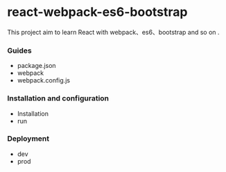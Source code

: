 # react-webpack-es6-bootstrap
This project aim to learn React with webpack、es6、bootstrap and so on .

### Guides
* package.json
* webpack
* webpack.config.js

### Installation and configuration
* Installation
* run

### Deployment
* dev
* prod
